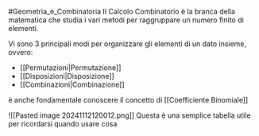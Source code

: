 #Geometria_e_Combinatoria 
Il Calcolo Combinatorio è la branca della matematica che studia i vari metodi per raggruppare un numero finito di elementi.

Vi sono 3 principali modi per organizzare gli elementi di un dato insieme, ovvero:

- [[Permutazioni|Permutazione]]
- [[Disposizioni|Disposizione]]
- [[Combinazioni|Combinazione]]

è anche fondamentale conoscere il concetto di [[Coefficiente Binomiale]]


![[Pasted image 20241112120012.png]]
Questa è una semplice tabella utile per ricordarsi quando usare cosa